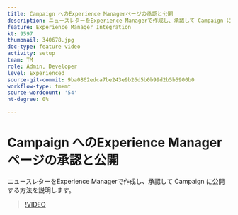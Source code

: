 ```yaml
---
title: Campaign へのExperience Managerページの承認と公開
description: ニュースレターをExperience Managerで作成し、承認して Campaign に公開する方法を説明します。
feature: Experience Manager Integration
kt: 9597
thumbnail: 340678.jpg
doc-type: feature video
activity: setup
team: TM
role: Admin, Developer
level: Experienced
source-git-commit: 9ba0862edca7be243e9b26d5b0b99d2b5b5900b0
workflow-type: tm+mt
source-wordcount: '54'
ht-degree: 0%

---
```


# Campaign へのExperience Managerページの承認と公開

ニュースレターをExperience Managerで作成し、承認して Campaign に公開する方法を説明します。

>[!VIDEO](https://video.tv.adobe.com/v/340678?quality=12)
